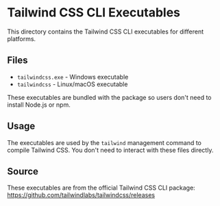 # Tailwind CSS CLI Executables

This directory contains the Tailwind CSS CLI executables for different platforms.

## Files

- `tailwindcss.exe` - Windows executable
- `tailwindcss` - Linux/macOS executable

These executables are bundled with the package so users don't need to install Node.js or npm.

## Usage

The executables are used by the `tailwind` management command to compile Tailwind CSS.
You don't need to interact with these files directly.

## Source

These executables are from the official Tailwind CSS CLI package:
https://github.com/tailwindlabs/tailwindcss/releases